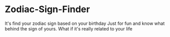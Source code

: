 # Zodiac-Sign-Finder
It's find your zodiac sign based on your birthday
Just for fun and know what behind the sign of yours. What if it's really related to your life
